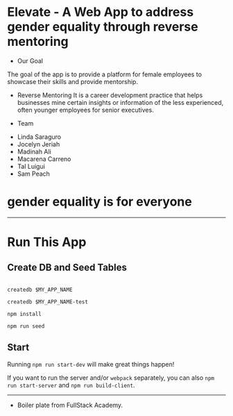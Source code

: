 # Elevate - A Web App to address gender equality through reverse mentoring

* Our Goal

The goal of the app is to provide a platform for female employees to showcase their skills and provide mentorship.

* Reverse Mentoring
  It is a career development practice that helps businesses mine certain insights or information of the less experienced, often younger employees for senior executives.

- Team

* Linda Saraguro
* Jocelyn Jeriah
* Madinah Ali
* Macarena Carreno
* Tal Luigui
* Sam Peach

# gender equality is for everyone

---

# Run This App

## Create DB and Seed Tables

```export MY_APP_NAME=elevate

createdb $MY_APP_NAME

createdb $MY_APP_NAME-test

npm install

npm run seed
```

## Start

Running `npm run start-dev` will make great things happen!

If you want to run the server and/or `webpack` separately, you can also
`npm run start-server` and `npm run build-client`.

---

* Boiler plate from FullStack Academy.

